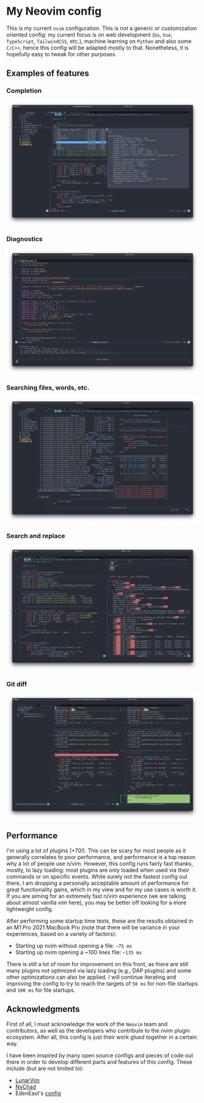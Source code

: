 # My Neovim config

This is my current `nvim` configuration. This is not a generic or customization oriented config: my current focus is on web development (`Go`, `Vue`, `TypeScript`, `TailwindCSS`, etc.), machine learning on `Python` and also some `C/C++`, hence this config will be adapted mostly to that. Nonetheless, it is hopefully easy to tweak for other purposes.

## Examples of features

### Completion
![completion](assets/media/completion.png)

### Diagnostics
![diagnostics](assets/media/diagnostics.png)

### Searching files, words, etc.
![telescope](assets/media/telescope.png)

### Search and replace
![spectre](assets/media/spectre.png)

### Git diff
![gitdiff](assets/media/gitdiff.png)

## Performance

I'm using a lot of plugins (+70!). This can be scary for most people as it generally correlates to poor performance, and performance is a top reason why a lot of people use n/vim. However, this config runs fairly fast thanks, mostly, to lazy loading: most plugins are only loaded when used via their commands or on specific events. While surely not the fastest config out there, I am dropping a personally acceptable amount of performance for great functionality gains, which in my view and for my use cases is worth it. If you are aiming for an extremely fast n/vim experience (we are talking about almost vanilla vim here), you may be better off looking for a more lightweight config.

After performing some startup time tests, these are the results obtained in an M1 Pro 2021 MacBook Pro (note that there will be variance in your experiences, based on a variety of factors):

- Starting up nvim without opening a file: `~75 ms`
- Starting up nvim opening a ~100 lines file: `~135 ms`

There is still a lot of room for improvement on this front, as there are still many plugins not optimized via lazy loading (e.g., DAP plugins) and some other optimizations can also be applied. I will continue iterating and improving the config to try to reach the targets of `50 ms` for non-file startups and `100 ms` for file startups.

## Acknowledgments

First of all, I must acknowledge the work of the `Neovim` team and contributors, as well as the developers who contribute to the nvim plugin ecosystem. After all, this config is just their work glued together in a certain way.

I have been inspired by many open source configs and pieces of code out there in order to develop different parts and features of this config. These include (but are not limited to):

- [LunarVim](https://github.com/LunarVim/LunarVim)
- [NvChad](https://github.com/NvChad/NvChad)
- EdenEast's [config](https://github.com/EdenEast/nyx/tree/8a9819e4ea11193434b2366b9f1d65ed3a4661f3/config/.config/nvim)
